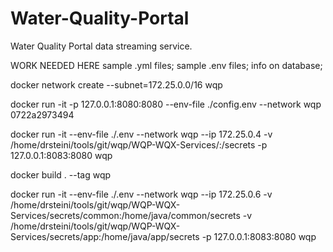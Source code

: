 # Water-Quality-Portal
Water Quality Portal data streaming service.

WORK NEEDED HERE
sample .yml files; sample .env files; info on database; 

docker network create --subnet=172.25.0.0/16 wqp

docker run -it -p 127.0.0.1:8080:8080 --env-file ./config.env --network wqp 0722a2973494


docker run -it --env-file ./.env --network wqp --ip 172.25.0.4 -v /home/drsteini/tools/git/wqp/WQP-WQX-Services/:/secrets -p 127.0.0.1:8083:8080 wqp

docker build . --tag wqp




docker run -it --env-file ./.env --network wqp --ip 172.25.0.6 -v /home/drsteini/tools/git/wqp/WQP-WQX-Services/secrets/common:/home/java/common/secrets -v /home/drsteini/tools/git/wqp/WQP-WQX-Services/secrets/app:/home/java/app/secrets -p 127.0.0.1:8083:8080 wqp


